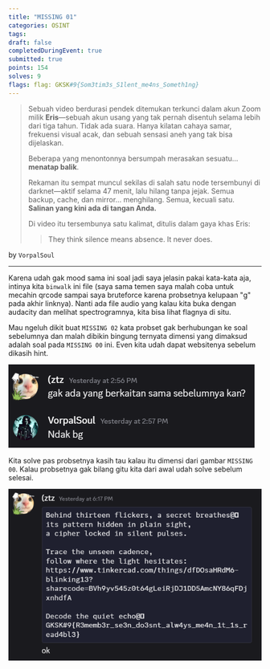 ```yaml
---
title: "MISSING 01"
categories: OSINT
tags: 
draft: false
completedDuringEvent: true
submitted: true
points: 154
solves: 9
flags: flag: GKSK#9{Som3tim3s_S1lent_me4ns_Someth1ng} 
---
```

> Sebuah video berdurasi pendek ditemukan terkunci dalam akun Zoom milik **Eris**—sebuah akun usang yang tak pernah disentuh selama lebih dari tiga tahun. Tidak ada suara. Hanya kilatan cahaya samar, frekuensi visual acak, dan sebuah sensasi aneh yang tak bisa dijelaskan.
>
> Beberapa yang menontonnya bersumpah merasakan sesuatu… **menatap balik**.
>
> Rekaman itu sempat muncul sekilas di salah satu node tersembunyi di darknet—aktif selama 47 menit, lalu hilang tanpa jejak.
> Semua backup, cache, dan mirror... menghilang.
> Semua, kecuali satu.
> **Salinan yang kini ada di tangan Anda.**
>
> Di video itu tersembunya satu kalimat, ditulis dalam gaya khas Eris:
>
> > They think silence means absence. It never does.

by `VorpalSoul`

---

Karena udah gak mood sama ini soal jadi saya jelasin pakai kata-kata aja, intinya kita `binwalk` ini file (saya sama temen saya malah coba untuk mecahin qrcode sampai saya bruteforce karena probsetnya kelupaan "g" pada akhir linknya). Nanti ada file audio yang kalau kita buka dengan audacity dan melihat spectrogramnya, kita bisa lihat flagnya di situ.

Mau ngeluh dikit buat `MISSING 02` kata probset gak berhubungan ke soal sebelumnya dan malah dibikin bingung ternyata dimensi yang dimaksud adalah soal pada `MISSING 00` ini. Even kita udah dapat websitenya sebelum dikasih hint.

![alt text](image.png)

Kita solve pas probsetnya kasih tau kalau itu dimensi dari gambar `MISSING 00`. Kalau probsetnya gak bilang gitu kita dari awal udah solve sebelum selesai.

![alt text](image-1.png)
